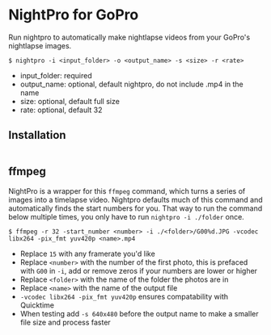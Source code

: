 
# NightPro for GoPro

Run nightpro to automatically make nightlapse videos from your GoPro's nightlapse images.

```
$ nightpro -i <input_folder> -o <output_name> -s <size> -r <rate>
```

- input_folder: required
- output_name: optional, default nightpro, do not include .mp4 in the name
- size: optional, default full size
- rate: optional, default 32

## Installation

```
```

## ffmpeg

NightPro is a wrapper for this `ffmpeg` command, which turns a series of images into a timelapse video. Nightpro defaults much of this command and automatically finds the start numbers for you. That way to run the command below multiple times, you only have to run `nightpro -i ./folder` once.

```
$ ffmpeg -r 32 -start_number <number> -i ./<folder>/G00%d.JPG -vcodec libx264 -pix_fmt yuv420p <name>.mp4
```

- Replace `15` with any framerate you'd like
- Replace `<number>` with the number of the first photo, this is prefaced with `G00` in `-i`, add or remove zeros if your numbers are lower or higher
- Replace `<folder>` with the name of the folder the photos are in
- Replace `<name>` with the name of the output file
- `-vcodec libx264 -pix_fmt yuv420p` ensures compatability with Quicktime
- When testing add `-s 640x480` before the output name to make a smaller file size and process faster
